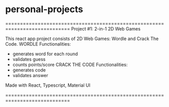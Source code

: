# personal-projects

============================================================================
Project #1:
2-in-1 2D Web Games

This react app project consists of 2D Web Games: Wordle and Crack The Code.
WORDLE Functionalities:
- generates word for each round
- validates guess
- counts points/score
CRACK THE CODE Functionalities:
- generates code
- validates answer

Made with React, Typescript, Material UI

============================================================================
